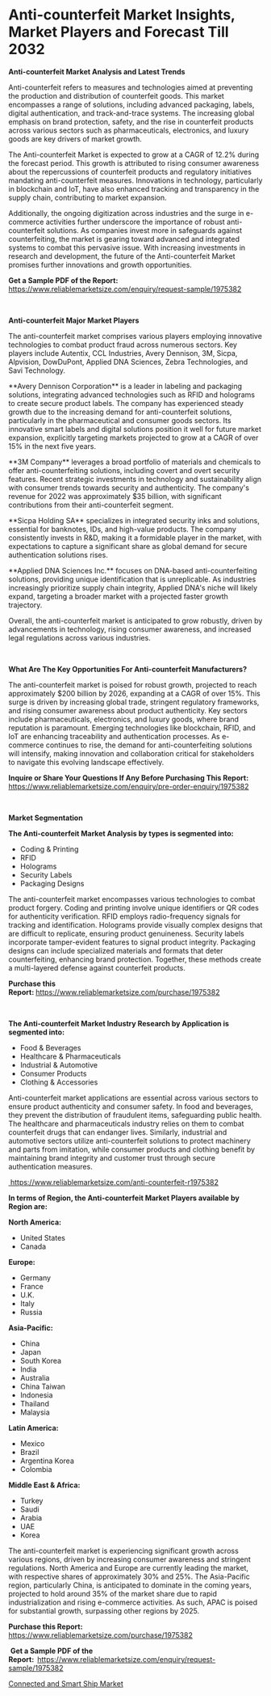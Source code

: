 <p><h1>Anti-counterfeit Market Insights, Market Players and Forecast Till 2032</h1></p><p><strong>Anti-counterfeit Market Analysis and Latest Trends</strong></p>
<p><p>Anti-counterfeit refers to measures and technologies aimed at preventing the production and distribution of counterfeit goods. This market encompasses a range of solutions, including advanced packaging, labels, digital authentication, and track-and-trace systems. The increasing global emphasis on brand protection, safety, and the rise in counterfeit products across various sectors such as pharmaceuticals, electronics, and luxury goods are key drivers of market growth.</p><p>The Anti-counterfeit Market is expected to grow at a CAGR of 12.2% during the forecast period. This growth is attributed to rising consumer awareness about the repercussions of counterfeit products and regulatory initiatives mandating anti-counterfeit measures. Innovations in technology, particularly in blockchain and IoT, have also enhanced tracking and transparency in the supply chain, contributing to market expansion.</p><p>Additionally, the ongoing digitization across industries and the surge in e-commerce activities further underscore the importance of robust anti-counterfeit solutions. As companies invest more in safeguards against counterfeiting, the market is gearing toward advanced and integrated systems to combat this pervasive issue. With increasing investments in research and development, the future of the Anti-counterfeit Market promises further innovations and growth opportunities.</p></p>
<p><strong>Get a Sample PDF of the Report:&nbsp;</strong> <a href="https://www.reliablemarketsize.com/enquiry/request-sample/1975382?utm_campaign=1845&utm_medium=2&utm_source=Github&utm_content=ia&utm_term=15012025&utm_id=anti-counterfeit">https://www.reliablemarketsize.com/enquiry/request-sample/1975382</a></p>
<p>&nbsp;</p>
<p><strong>Anti-counterfeit Major Market Players</strong></p>
<p><p>The anti-counterfeit market comprises various players employing innovative technologies to combat product fraud across numerous sectors. Key players include Autentix, CCL Industries, Avery Dennison, 3M, Sicpa, Alpvision, DowDuPont, Applied DNA Sciences, Zebra Technologies, and Savi Technology.</p><p>**Avery Dennison Corporation** is a leader in labeling and packaging solutions, integrating advanced technologies such as RFID and holograms to create secure product labels. The company has experienced steady growth due to the increasing demand for anti-counterfeit solutions, particularly in the pharmaceutical and consumer goods sectors. Its innovative smart labels and digital solutions position it well for future market expansion, explicitly targeting markets projected to grow at a CAGR of over 15% in the next five years.</p><p>**3M Company** leverages a broad portfolio of materials and chemicals to offer anti-counterfeiting solutions, including covert and overt security features. Recent strategic investments in technology and sustainability align with consumer trends towards security and authenticity. The company's revenue for 2022 was approximately $35 billion, with significant contributions from their anti-counterfeit segment.</p><p>**Sicpa Holding SA** specializes in integrated security inks and solutions, essential for banknotes, IDs, and high-value products. The company consistently invests in R&D, making it a formidable player in the market, with expectations to capture a significant share as global demand for secure authentication solutions rises.</p><p>**Applied DNA Sciences Inc.** focuses on DNA-based anti-counterfeiting solutions, providing unique identification that is unreplicable. As industries increasingly prioritize supply chain integrity, Applied DNA's niche will likely expand, targeting a broader market with a projected faster growth trajectory.</p><p>Overall, the anti-counterfeit market is anticipated to grow robustly, driven by advancements in technology, rising consumer awareness, and increased legal regulations across various industries.</p></p>
<p>&nbsp;</p>
<p><strong>What Are The Key Opportunities For Anti-counterfeit Manufacturers?</strong></p>
<p><p>The anti-counterfeit market is poised for robust growth, projected to reach approximately $200 billion by 2026, expanding at a CAGR of over 15%. This surge is driven by increasing global trade, stringent regulatory frameworks, and rising consumer awareness about product authenticity. Key sectors include pharmaceuticals, electronics, and luxury goods, where brand reputation is paramount. Emerging technologies like blockchain, RFID, and IoT are enhancing traceability and authentication processes. As e-commerce continues to rise, the demand for anti-counterfeiting solutions will intensify, making innovation and collaboration critical for stakeholders to navigate this evolving landscape effectively.</p></p>
<p><strong>Inquire or Share Your Questions If Any Before Purchasing This Report:</strong> <a href="https://www.reliablemarketsize.com/enquiry/pre-order-enquiry/1975382?utm_campaign=1845&utm_medium=2&utm_source=Github&utm_content=ia&utm_term=15012025&utm_id=anti-counterfeit">https://www.reliablemarketsize.com/enquiry/pre-order-enquiry/1975382</a></p>
<p>&nbsp;</p>
<p><strong>Market Segmentation</strong></p>
<p><strong>The Anti-counterfeit Market Analysis by types is segmented into:</strong></p>
<p><ul><li>Coding & Printing</li><li>RFID</li><li>Holograms</li><li>Security Labels</li><li>Packaging Designs</li></ul></p>
<p><p>The anti-counterfeit market encompasses various technologies to combat product forgery. Coding and printing involve unique identifiers or QR codes for authenticity verification. RFID employs radio-frequency signals for tracking and identification. Holograms provide visually complex designs that are difficult to replicate, ensuring product genuineness. Security labels incorporate tamper-evident features to signal product integrity. Packaging designs can include specialized materials and formats that deter counterfeiting, enhancing brand protection. Together, these methods create a multi-layered defense against counterfeit products.</p></p>
<p><strong>Purchase this Report:&nbsp;</strong><a href="https://www.reliablemarketsize.com/purchase/1975382?utm_campaign=1845&utm_medium=2&utm_source=Github&utm_content=ia&utm_term=15012025&utm_id=anti-counterfeit">https://www.reliablemarketsize.com/purchase/1975382</a></p>
<p>&nbsp;</p>
<p><strong>The Anti-counterfeit Market Industry Research by Application is segmented into:</strong></p>
<p><ul><li>Food & Beverages</li><li>Healthcare & Pharmaceuticals</li><li>Industrial & Automotive</li><li>Consumer Products</li><li>Clothing & Accessories</li></ul></p>
<p><p>Anti-counterfeit market applications are essential across various sectors to ensure product authenticity and consumer safety. In food and beverages, they prevent the distribution of fraudulent items, safeguarding public health. The healthcare and pharmaceuticals industry relies on them to combat counterfeit drugs that can endanger lives. Similarly, industrial and automotive sectors utilize anti-counterfeit solutions to protect machinery and parts from imitation, while consumer products and clothing benefit by maintaining brand integrity and customer trust through secure authentication measures.</p></p>
<p><a href="https://www.reliablemarketsize.com/anti-counterfeit-r1975382?utm_campaign=1845&utm_medium=2&utm_source=Github&utm_content=ia&utm_term=15012025&utm_id=anti-counterfeit">&nbsp;https://www.reliablemarketsize.com/anti-counterfeit-r1975382</a></p>
<p><strong>In terms of Region, the Anti-counterfeit Market Players available by Region are:</strong></p>
<p>
    <p> <strong> North America: </strong>
        <ul>
            <li>United States</li>
            <li>Canada</li>
        </ul>
        </p> 
    <p> <strong> Europe: </strong>
        <ul>
            <li>Germany</li>
            <li>France</li>
            <li>U.K.</li>
            <li>Italy</li>
            <li>Russia</li>
        </ul>
        </p> 
    <p> <strong> Asia-Pacific: </strong>
        <ul>
            <li>China</li>
            <li>Japan</li>
            <li>South Korea</li>
            <li>India</li>
            <li>Australia</li>
            <li>China Taiwan</li>
            <li>Indonesia</li>
            <li>Thailand</li>
            <li>Malaysia</li>
        </ul>
        </p> 
    <p> <strong> Latin America: </strong>
        <ul>
            <li>Mexico</li>
            <li>Brazil</li>
            <li>Argentina Korea</li>
            <li>Colombia</li>
        </ul>
        </p> 
    <p> <strong> Middle East & Africa: </strong>
        <ul>
            <li>Turkey</li>
            <li>Saudi</li>
            <li>Arabia</li>
            <li>UAE</li>
            <li>Korea</li>
        </ul>
    </p>
    </p>
<p><p>The anti-counterfeit market is experiencing significant growth across various regions, driven by increasing consumer awareness and stringent regulations. North America and Europe are currently leading the market, with respective shares of approximately 30% and 25%. The Asia-Pacific region, particularly China, is anticipated to dominate in the coming years, projected to hold around 35% of the market share due to rapid industrialization and rising e-commerce activities. As such, APAC is poised for substantial growth, surpassing other regions by 2025.</p></p>
<p><strong>Purchase this Report: </strong><a href="https://www.reliablemarketsize.com/purchase/1975382?utm_campaign=1845&utm_medium=2&utm_source=Github&utm_content=ia&utm_term=15012025&utm_id=anti-counterfeit">https://www.reliablemarketsize.com/purchase/1975382</a></p>
<p>&nbsp;<strong>Get a Sample PDF of the Report:&nbsp;&nbsp;</strong><a href="https://www.reliablemarketsize.com/enquiry/request-sample/1975382?utm_campaign=1845&utm_medium=2&utm_source=Github&utm_content=ia&utm_term=15012025&utm_id=anti-counterfeit">https://www.reliablemarketsize.com/enquiry/request-sample/1975382</a></p>
<p><strong></strong></p>
<p><p><a href="https://github.com/RickHolmes3/Market-Research-Report-List-7/blob/main/connected-and-smart-ship-market.md?utm_campaign=1845&utm_medium=2&utm_source=Github&utm_content=ia&utm_term=15012025&utm_id=anti-counterfeit">Connected and Smart Ship Market</a></p></p>